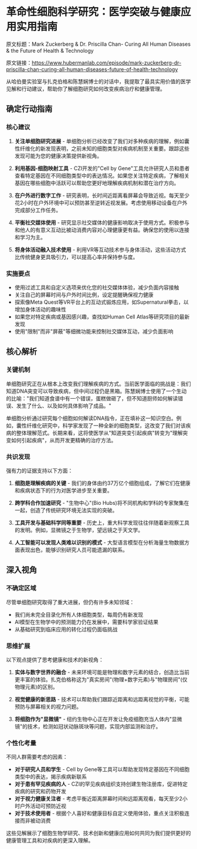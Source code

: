 # 革命性细胞科学研究：医学突破与健康应用实用指南

原文标题：Mark Zuckerberg & Dr. Priscilla Chan- Curing All Human Diseases & the Future of Health & Technology

原文链接：https://www.hubermanlab.com/episode/mark-zuckerberg-dr-priscilla-chan-curing-all-human-diseases-future-of-health-technology

<YouTube videoId="1Wo6SqLNmLk" />

从哈伯曼实验室与扎克伯格和陈慧娴博士的对话中，我提取了最具实用价值的医学见解和行动建议，帮助你了解细胞研究如何改变疾病治疗和健康管理。

## 确定行动指南

### 核心建议
1. **关注单细胞研究进展** - 单细胞分析已经改变了我们对多种疾病的理解，例如囊性纤维化的新发现表明，之前未知的细胞类型对疾病机制至关重要。跟踪这些发现可能为您的健康决策提供新视角。

2. **利用基因-细胞映射工具** - CZI开发的"Cell by Gene"工具允许研究人员和患者查看特定基因在不同细胞类型中的表达情况。如果您关注特定疾病，了解相关基因在哪些细胞中活跃可以帮助您更好地理解疾病机制和潜在治疗方向。

3. **在户外进行数字工作** - 研究表明，长时间近距离看屏幕会导致近视。每天至少花2小时在户外环境中可以预防甚至逆转近视发展。考虑使用移动设备在户外完成部分工作任务。

4. **平衡社交媒体使用** - 研究显示社交媒体的健康影响取决于使用方式。积极参与和他人的有意义互动比被动消费内容对心理健康更有益。确保您的使用以连接和学习为主。

5. **将身体活动融入技术使用** - 利用VR等互动技术参与身体活动，这些活动方式比传统健身更具吸引力，可以提高心率并保持参与度。

### 实施要点
- 使用过滤工具和自定义选项来优化您的社交媒体体验，减少负面内容接触
- 关注自己的屏幕时间与户外时间比例，设定提醒确保视力健康
- 探索像Meta Quest等VR平台上的互动式锻炼应用，如Supernatural拳击，以增加身体活动的趣味性
- 如果您对特定疾病或基因感兴趣，查找如Human Cell Atlas等研究项目的最新发现
- 使用"限制"而非"屏蔽"等细微功能来控制社交媒体互动，减少负面影响

## 核心解析

### 关键机制
单细胞研究正在从根本上改变我们理解疾病的方式。当前医学面临的挑战是：我们知道DNA突变可以导致疾病，但中间过程仍是黑箱。陈慧娴博士使用了一个生动的比喻："我们知道食谱中有一个错误，蛋糕做砸了，但不知道厨师如何解读错误、发生了什么、以及如何具体影响了成品。"

单细胞分析通过研究每个细胞如何解读DNA指令，正在填补这一知识空白。例如，囊性纤维化研究中，科学家发现了一种全新的细胞类型，这改变了我们对该疾病的整体理解范式。长期来看，这将使医学从"知道突变引起疾病"转变为"理解突变如何引起疾病"，从而开发更精确的治疗方法。

### 共识发现
强有力的证据支持以下方面：

1. **细胞是理解疾病的关键** - 我们的身体由约37万亿个细胞组成，了解它们在健康和疾病状态下的行为对医学进步至关重要。

2. **跨学科合作加速研究** - "生物中心"(Bio Hubs)将不同机构和学科的专家聚集在一起，创造了传统研究环境无法实现的突破。

3. **工具开发与基础科学同等重要** - 历史上，重大科学发现往往伴随着新观察工具的发明。例如，显微镜之于生物学，望远镜之于天文学。

4. **人工智能可以发现人类难以识别的模式** - 大型语言模型在分析海量生物数据方面表现出色，能够识别研究人员可能遗漏的联系。

## 深入视角

### 不确定区域
尽管单细胞研究取得了重大进展，但仍有许多未知领域：

- 我们尚未完全目录化所有人体细胞类型，每周仍有新发现
- AI模型在生物学中的预测能力仍在发展中，需要科学家验证结果
- 从基础研究到临床应用的转化过程仍面临挑战

### 思维扩展
以下观点提供了思考健康和技术的新视角：

1. **实体与数字世界的融合** - 未来环境可能是物理和数字元素的结合，创造比当前更丰富的体验。扎克伯格称这为"真实房间"(物理+数字元素)与"物理房间"(仅物理元素)的区别。

2. **视觉健康的新思路** - 技术可以帮助我们跟踪近距离和远距离视觉的平衡，可能预防与屏幕相关的视力问题。

3. **将细胞作为"显微镜"** - 纽约生物中心正在开发让免疫细胞充当人体内"显微镜"的技术，检测如冠状动脉斑块等问题，实现内部监测和治疗。

### 个性化考量
不同人群需要考虑的因素：

- **对于研究人员和学生** - Cell by Gene等工具可以帮助发现特定基因在不同细胞类型中的表达，揭示疾病新联系
- **对于患有罕见疾病的人** - CZI的罕见疾病组织支持创建生物注册库，促进特定疾病的研究和药物开发
- **对于视力健康关注者** - 考虑平衡近距离屏幕时间和远距离观看，每天至少2小时户外活动可预防近视
- **对于技术使用者** - 根据个人喜好和健康目标自定义使用体验，重点关注积极连接而非被动消费

这些见解展示了细胞生物学研究、技术创新和健康应用如何共同为我们提供更好的健康管理工具和对疾病的更深入理解。
